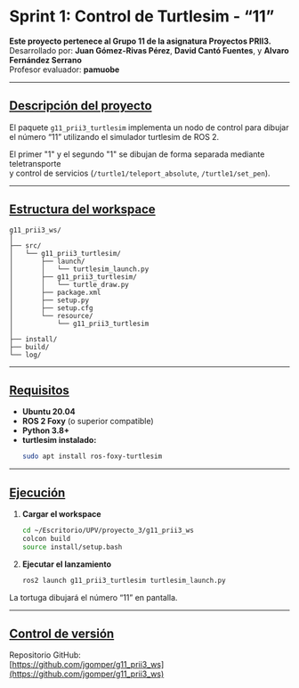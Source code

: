 # Sprint 1: Control de Turtlesim - “11” <!-- Título principal -->

**Este proyecto pertenece al Grupo 11 de la asignatura Proyectos PRII3.**  
Desarrollado por: **Juan Gómez-Rivas Pérez**, **David Cantó Fuentes**, y **Alvaro Fernández Serrano**  
Profesor evaluador: **pamuobe**

---

## <u>Descripción del proyecto</u>

El paquete `g11_prii3_turtlesim` implementa un nodo de control para dibujar el número “11” utilizando el simulador turtlesim de ROS 2.

El primer "1" y el segundo "1" se dibujan de forma separada mediante teletransporte  
y control de servicios (`/turtle1/teleport_absolute`, `/turtle1/set_pen`).

---

## <u>Estructura del workspace</u>

```
g11_prii3_ws/
│
├── src/
│   └── g11_prii3_turtlesim/
│       ├── launch/
│       │   └── turtlesim_launch.py
│       ├── g11_prii3_turtlesim/
│       │   └── turtle_draw.py
│       ├── package.xml
│       ├── setup.py
│       ├── setup.cfg
│       └── resource/
│           └── g11_prii3_turtlesim
│
├── install/
├── build/
└── log/
```

---

## <u>Requisitos</u>

- **Ubuntu 20.04**
- **ROS 2 Foxy** (o superior compatible)
- **Python 3.8+**
- **turtlesim instalado:**
  ```bash
  sudo apt install ros-foxy-turtlesim
  ```

---

## <u>Ejecución</u>

1. **Cargar el workspace**
    ```bash
    cd ~/Escritorio/UPV/proyecto_3/g11_prii3_ws
    colcon build
    source install/setup.bash
    ```
2. **Ejecutar el lanzamiento**
    ```bash
    ros2 launch g11_prii3_turtlesim turtlesim_launch.py
    ```

La tortuga dibujará el número “11” en pantalla.

---

## <u>Control de versión</u>

Repositorio GitHub:  
[https://github.com/jgomper/g11_prii3_ws](https://github.com/jgomper/g11_prii3_ws)




















